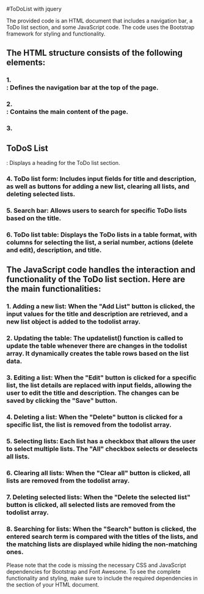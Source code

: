 #ToDoList with jquery

The provided code is an HTML document that includes a navigation bar, a ToDo list section, and some JavaScript code. The code uses the Bootstrap framework for styling and functionality.

## The HTML structure consists of the following elements:
### 1.	<nav>: Defines the navigation bar at the top of the page.
### 2.	<div class="container">: Contains the main content of the page.
### 3.	<h2 class="text-center">ToDoS List</h2>: Displays a heading for the ToDo list section.
### 4.	ToDo list form: Includes input fields for title and description, as well as buttons for adding a new list, clearing all lists, and deleting selected lists.
### 5.	Search bar: Allows users to search for specific ToDo lists based on the title.
### 6.	ToDo list table: Displays the ToDo lists in a table format, with columns for selecting the list, a serial number, actions (delete and edit), description, and title.

## The JavaScript code handles the interaction and functionality of the ToDo list section. Here are the main functionalities:
### 1.	Adding a new list: When the "Add List" button is clicked, the input values for the title and description are retrieved, and a new list object is added to the todolist array.
### 2.	Updating the table: The updatelist() function is called to update the table whenever there are changes in the todolist array. It dynamically creates the table rows based on the list data.
### 3.	Editing a list: When the "Edit" button is clicked for a specific list, the list details are replaced with input fields, allowing the user to edit the title and description. The changes can be saved by clicking the "Save" button.
### 4.	Deleting a list: When the "Delete" button is clicked for a specific list, the list is removed from the todolist array.
### 5.	Selecting lists: Each list has a checkbox that allows the user to select multiple lists. The "All" checkbox selects or deselects all lists.
### 6.	Clearing all lists: When the "Clear all" button is clicked, all lists are removed from the todolist array.
### 7.	Deleting selected lists: When the "Delete the selected list" button is clicked, all selected lists are removed from the todolist array.
### 8.	Searching for lists: When the "Search" button is clicked, the entered search term is compared with the titles of the lists, and the matching lists are displayed while hiding the non-matching ones.
Please note that the code is missing the necessary CSS and JavaScript dependencies for Bootstrap and Font Awesome. To see the complete functionality and styling, make sure to include the required dependencies in the <head> section of your HTML document.
